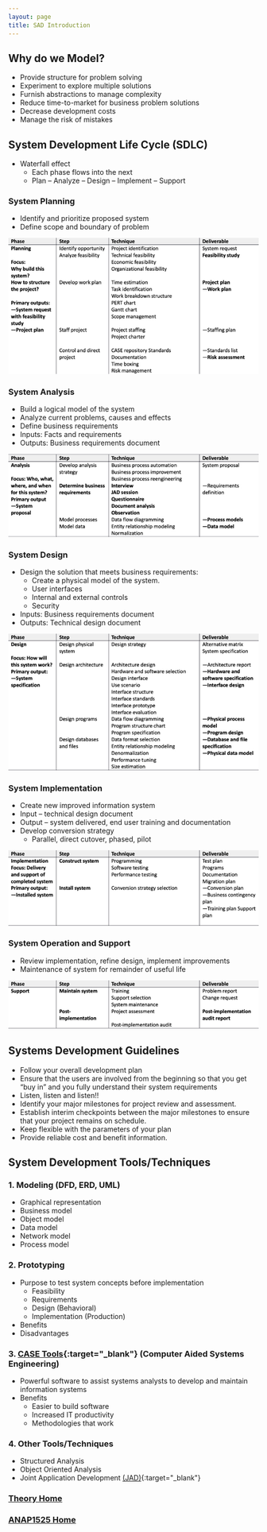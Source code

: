 ```yaml
---
layout: page
title: SAD Introduction
---
```


## Why do we Model?
* Provide structure for problem solving
* Experiment to explore multiple solutions
* Furnish abstractions to manage complexity
* Reduce time-to-market for business problem solutions
* Decrease development costs
* Manage the risk of mistakes

## System Development Life Cycle (SDLC)
* Waterfall effect
  * Each phase flows into the next
  * Plan – Analyze – Design – Implement – Support

### System Planning
* Identify and prioritize proposed system
* Define scope and boundary of problem

![sdlc-1](files/sdlc-1.jpg)

### System Analysis
* Build a logical model of the system
* Analyze current problems, causes and effects
* Define business requirements
* Inputs: Facts and requirements
* Outputs: Business requirements document

![sdlc-2](files/sdlc-2.jpg)

### System Design
* Design the solution that meets business requirements:
  * Create a physical model of the system.
  * User interfaces
  * Internal and external controls
  * Security
* Inputs: Business requirements document
* Outputs: Technical design document

![sdlc-3](files/sdlc-3.jpg)

### System Implementation
* Create new improved information system
* Input – technical design document
* Output – system delivered, end user training and documentation
* Develop conversion strategy
  * Parallel, direct cutover, phased, pilot

![sdlc-4](files/sdlc-4.jpg)

### System Operation and Support
* Review implementation, refine design, implement improvements
* Maintenance of system for remainder of useful life

![sdlc-5](files/sdlc-5.jpg)

## Systems Development Guidelines
 * Follow your overall development plan
* Ensure that the users are involved from the beginning so that you get “buy in” and you fully understand their system requirements
* Listen, listen and listen!!
* Identify your major milestones for project review and assessment.
* Establish interim checkpoints between the major milestones to ensure that your project remains on schedule.
* Keep flexible with the parameters of your plan
* Provide reliable cost and benefit information.

## System Development Tools/Techniques
### 1. Modeling (DFD, ERD, UML)
* Graphical representation
* Business model
* Object model
* Data model
* Network model
* Process model

### 2. Prototyping
* Purpose to test system concepts before implementation
  * Feasibility
  * Requirements
  * Design (Behavioral)
  * Implementation (Production)
* Benefits
* Disadvantages

### 3. [CASE Tools](https://www.geeksforgeeks.org/computer-aided-software-engineering-case/){:target="_blank"} (Computer Aided Systems Engineering)
* Powerful software to assist systems analysts to develop and maintain information systems
* Benefits
  * Easier to build software
  * Increased IT productivity
  * Methodologies that work

### 4. Other Tools/Techniques
* Structured Analysis
* Object Oriented Analysis
* Joint Application Development [(JAD)](https://searchsoftwarequality.techtarget.com/definition/JAD){:target="_blank"}

### [Theory Home](index.md)
### [ANAP1525 Home](../)